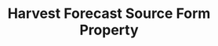 ---
# -------------------------- #
#        CONTENT TYPE        #
# -------------------------- #

product-type: "connect"
content-type: "api-form"
form-type: "source"
key: "source-form-properties-harvest-forecast-object"


# -------------------------- #
#        OBJECT INFO         #
# -------------------------- #

title: "Harvest Forecast Source Form Property"
api-type: "platform.harvest-forecast"
display-name: "Harvest Forecast"

source-type: "saas"
docs-name: "harvest-forecast"

description: ""


# -------------------------- #
#       FORM PROPERTIES      #
# -------------------------- #

uses-start-date: true

# -------------------------- #
#       OAUTH PROPERTIES     #
# -------------------------- #

oauth-link: "https://help.getharvest.com/api-v2/authentication-api/authentication/authentication/#oauth2-authorization-flow"

oauth-description: ""

oauth-properties:
  - name: "client_id"
    type: "string"
    required: true
    credential: true
    description: |
      Your {{ form-property.display-name }} OAuth application client ID.
    value: "<YOUR_OAUTH_CLIENT_ID>"

  - name: "client_secret"
    type: "string"
    required: true
    credential: true
    description: |
      Your {{ form-property.display-name }} OAuth application client secret.
    value: "<YOUR_OAUTH_CLIENT_SECRET>"

  - name: "refresh_token"
    type: "string"
    required: true
    credential: true
    description: |
      If exchanging a code with {{ form-property.display-name }}, a long-lived token that can be used to retrieve new `access_tokens` when old ones expire.
    value: "<REFRESH_TOKEN>"
---